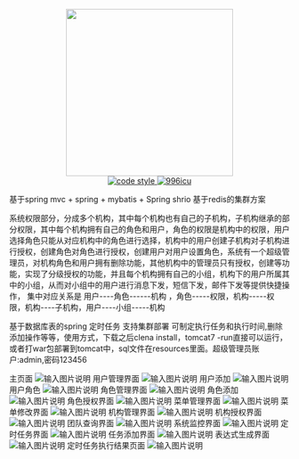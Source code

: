  <p align="center">
  <img src="https://images.gitee.com/uploads/images/2019/0417/122151_abcd2032_536094.png" width="300">
  <br>
  <a href="https://www.apache.org/licenses/LICENSE-2.0" align="center">
    <img alt="code style" src="https://img.shields.io/badge/license-Apache%202-4EB1BA.svg?style=flat-square">
  </a>
  <a href="https://github.com/996icu/996.ICU/blob/master/LICENSE" align="center">
    <img alt="996icu" src="https://img.shields.io/badge/license-NPL%20(The%20996%20Prohibited%20License)-blue.svg">
  </a>
</p>
基于spring mvc + spring + mybatis + Spring shrio 基于redis的集群方案

系统权限部分，分成多个机构，其中每个机构也有自己的子机构，子机构继承的部分权限，其中每个机构拥有自己的角色和用户，角色的权限是机构中的权限，用户选择角色只能从对应机构中的角色进行选择，机构中的用户创建子机构对子机构进行授权，创建角色对角色进行授权，创建用户对用户设置角色，系统有一个超级管理员，对机构角色和用户拥有删除功能，其他机构中的管理员只有授权，创建等功能，实现了分级授权的功能，并且每个机构拥有自己的小组，机构下的用户所属其中的小组，从而对小组中的用户进行消息下发，短信下发，邮件下发等提供快捷操作， 集中对应关系是  用户----角色------机构 ，角色-----权限，机构-----权限，机构----子机构，用户----小组-----机构

基于数据库表的spring 定时任务 支持集群部署 可制定执行任务和执行时间,删除添加操作等等，使用方式，下载之后clena install，tomcat7 -run直接可以运行，或者打war包部署到tomcat中，sql文件在resources里面。超级管理员账户:admin,密码123456

主页面
![输入图片说明](https://images.gitee.com/uploads/images/2020/0521/150716_694facf8_536094.png "屏幕截图.png")
用户管理界面
![输入图片说明](https://images.gitee.com/uploads/images/2020/0521/150743_35bff318_536094.png "屏幕截图.png")
用户添加
![输入图片说明](https://images.gitee.com/uploads/images/2020/0521/150813_5e4be1c7_536094.png "屏幕截图.png")
用户角色
![输入图片说明](https://images.gitee.com/uploads/images/2020/0521/150957_cfed169d_536094.png "屏幕截图.png")
角色管理界面
![输入图片说明](https://images.gitee.com/uploads/images/2020/0521/151026_aa36addb_536094.png "屏幕截图.png")
角色添加
![输入图片说明](https://images.gitee.com/uploads/images/2020/0521/151041_944797f2_536094.png "屏幕截图.png")
角色授权界面
![输入图片说明](https://images.gitee.com/uploads/images/2020/0521/151103_958af8b4_536094.png "屏幕截图.png")
菜单管理界面
![输入图片说明](https://images.gitee.com/uploads/images/2020/0521/151225_0c721ffb_536094.png "屏幕截图.png")
菜单修改界面
![输入图片说明](https://images.gitee.com/uploads/images/2020/0521/151312_cd1efa79_536094.png "屏幕截图.png")
机构管理界面
![输入图片说明](https://images.gitee.com/uploads/images/2020/0521/151337_038bfdff_536094.png "屏幕截图.png")
机构授权界面
![输入图片说明](https://images.gitee.com/uploads/images/2020/0521/151413_f84f2bef_536094.png "屏幕截图.png")
团队查询界面
![输入图片说明](https://images.gitee.com/uploads/images/2020/0521/151435_d7d1c1b0_536094.png "屏幕截图.png")
系统监控界面
![输入图片说明](https://images.gitee.com/uploads/images/2020/0521/151510_b3518a2b_536094.png "屏幕截图.png")
定时任务界面
![输入图片说明](https://images.gitee.com/uploads/images/2020/0521/151535_ad0ccc38_536094.png "屏幕截图.png")
任务添加界面
![输入图片说明](https://images.gitee.com/uploads/images/2020/0521/151556_57aa3968_536094.png "屏幕截图.png")
表达式生成界面
![输入图片说明](https://images.gitee.com/uploads/images/2020/0521/151619_a9373b5b_536094.png "屏幕截图.png")
定时任务执行结果页面
![输入图片说明](https://images.gitee.com/uploads/images/2020/0521/151652_c14a4722_536094.png "屏幕截图.png")